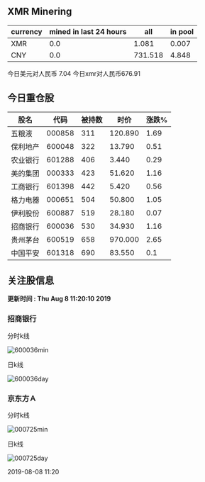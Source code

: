 ## XMR Minering

|currency|mined in last 24 hours|all|in pool|
|---|---|---|---|
|XMR|0.0|1.081|0.007|
|CNY|0.0|731.518|4.848|

今日美元对人民币 7.04	今日xmr对人民币676.91


## 今日重仓股 

|股名|代码|被持数|时价|涨跌%|
|---|---|---|---|---|
|五粮液|000858|311|120.890|1.69|
|保利地产|600048|322|13.790|0.51|
|农业银行|601288|406|3.440|0.29|
|美的集团|000333|423|51.620|1.16|
|工商银行|601398|442|5.420|0.56|
|格力电器|000651|504|50.800|1.05|
|伊利股份|600887|519|28.180|0.07|
|招商银行|600036|530|34.930|1.16|
|贵州茅台|600519|658|970.000|2.65|
|中国平安|601318|690|83.550|0.1|

## 关注股信息
**更新时间 : Thu Aug  8 11:20:10 2019**
### 招商银行 
分时k线

![600036min](http://image.sinajs.cn/newchart/min/n/sh600036.gif)

日k线

![600036day](http://image.sinajs.cn/newchart/daily/n/sh600036.gif)

### 京东方Ａ 
分时k线

![000725min](http://image.sinajs.cn/newchart/min/n/sz000725.gif)

日k线

![000725day](http://image.sinajs.cn/newchart/daily/n/sz000725.gif)

2019-08-08 11:20
